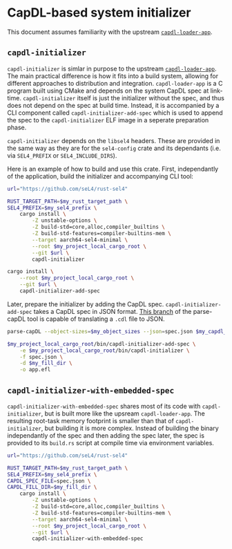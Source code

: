 <!--
     Copyright 2023, Colias Group, LLC

     SPDX-License-Identifier: CC-BY-SA-4.0
-->

# CapDL-based system initializer

This document assumes familiarity with the upstream
[`capdl-loader-app`](https://docs.sel4.systems/projects/capdl/c-loader-app.html).

## `capdl-initializer`

`capdl-initializer` is simlar in purpose to the upstream
[`capdl-loader-app`](https://docs.sel4.systems/projects/capdl/c-loader-app.html). The main practical
difference is how it fits into a build system, allowing for different approaches to distribution and
integration. `capdl-loader-app` is a C program built using CMake and depends on the system CapDL
spec at link-time. `capdl-initializer` itself is just the initializer without the spec, and thus
does not depend on the spec at build time. Instead, it is accompanied by a CLI component called
`capdl-initializer-add-spec` which is used to append the spec to the `capdl-initializer` ELF image
in a seperate preparation phase.

`capdl-initializer` depends on the `libsel4` headers. These are provided in the same way as
they are for the `sel4-config` crate and its dependants (i.e. via `SEL4_PREFIX` or
`SEL4_INCLUDE_DIRS`).

Here is an example of how to build and use this crate. First, independantly of the application,
build the initializer and accompanying CLI tool:

```bash
url="https://github.com/seL4/rust-sel4"

RUST_TARGET_PATH=$my_rust_target_path \
SEL4_PREFIX=$my_sel4_prefix \
    cargo install \
        -Z unstable-options \
        -Z build-std=core,alloc,compiler_builtins \
        -Z build-std-features=compiler-builtins-mem \
        --target aarch64-sel4-minimal \
        --root $my_project_local_cargo_root \
        --git $url \
        capdl-initializer

cargo install \
    --root $my_project_local_cargo_root \
    --git $url \
    capdl-initializer-add-spec
```

Later, prepare the initializer by adding the CapDL spec. `capdl-initializer-add-spec` takes a CapDL
spec in JSON format. [This branch](https://github.com/coliasgroup/capdl/tree/coliasgroup) of the
parse-capDL tool is capable of translating a `.cdl` file to JSON.

```bash
parse-capDL --object-sizes=$my_object_sizes --json=spec.json $my_capdl_spec

$my_project_local_cargo_root/bin/capdl-initializer-add-spec \
    -e $my_project_local_cargo_root/bin/capdl-initializer \
    -f spec.json \
    -d $my_fill_dir \
    -o app.efl
```

## `capdl-initializer-with-embedded-spec`

`capdl-initializer-with-embedded-spec` shares most of its code with `capdl-initializer`, but is
built more like the upsream `capdl-loader-app`. The resulting root-task memory footprint is smaller
than that of `capdl-initializer`, but building it is more complex. Instead of building the binary
independantly of the spec and then adding the spec later, the spec is provided to its `build.rs`
script at compile time via environment variables.

```bash
url="https://github.com/seL4/rust-sel4"

RUST_TARGET_PATH=$my_rust_target_path \
SEL4_PREFIX=$my_sel4_prefix \
CAPDL_SPEC_FILE=spec.json \
CAPDL_FILL_DIR=$my_fill_dir \
    cargo install \
        -Z unstable-options \
        -Z build-std=core,alloc,compiler_builtins \
        -Z build-std-features=compiler-builtins-mem \
        --target aarch64-sel4-minimal \
        --root $my_project_local_cargo_root \
        --git $url \
        capdl-initializer-with-embedded-spec
```
